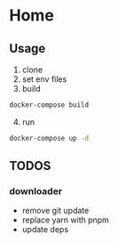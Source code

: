 # Home

## Usage

1. clone
2. set env files
3. build

```bash
docker-compose build
```

4. run

```bash
docker-compose up -d
```

## TODOS

### downloader

- remove git update
- replace yarn with pnpm
- update deps
